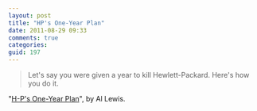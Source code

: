 ```yaml
---
layout: post
title: "HP's One-Year Plan"
date: 2011-08-29 09:33
comments: true
categories:
guid: 197
---
```

> Let's say you were given a year to kill Hewlett-Packard. Here's how you do it.

"[H-P's One-Year Plan](http://online.wsj.com/article/SB10001424053111904787404576535211589514334.html)", by Al Lewis.